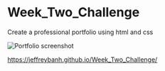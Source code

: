 # Week_Two_Challenge
Create a professional portfolio using html and css

![Portfolio screenshot](https://user-images.githubusercontent.com/81596406/134852278-4e69af61-af57-4421-b300-ab3acf8d73bf.PNG)

https://jeffreybanh.github.io/Week_Two_Challenge/
